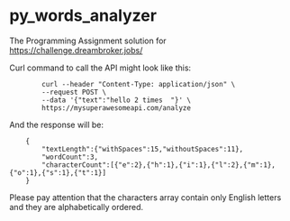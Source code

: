 # py_words_analyzer
The Programming Assignment solution for https://challenge.dreambroker.jobs/

Curl command to call the API might look like this:

            curl --header "Content-Type: application/json" \
            --request POST \
            --data '{"text":"hello 2 times  "}' \
            https://mysuperawesomeapi.com/analyze
            
And the response will be:

        {
            "textLength":{"withSpaces":15,"withoutSpaces":11},
            "wordCount":3,
            "characterCount":[{"e":2},{"h":1},{"i":1},{"l":2},{"m":1},{"o":1},{"s":1},{"t":1}]
        }
            
Please pay attention that the characters array contain only English letters and they are alphabetically ordered.
